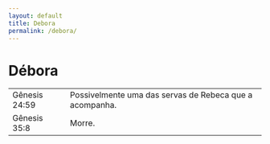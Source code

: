```yaml
---
layout: default
title: Debora
permalink: /debora/
---
```


# Débora


|   |     |
|:---|:---|
| Gênesis 24:59  | Possivelmente uma das servas de Rebeca que a acompanha. |
| Gênesis 35:8  | Morre. |
